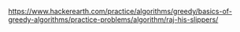 https://www.hackerearth.com/practice/algorithms/greedy/basics-of-greedy-algorithms/practice-problems/algorithm/raj-his-slippers/
